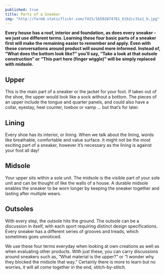 ```yaml
---
published: true
title: Parts of a Sneaker
img: "http://farm8.staticflickr.com/7415/16502874761_61b2cc31e1_b.jpg"
---
```


**Every house has a roof, interior and foundation, as does every sneaker - we just use different terms. Learning these four basic parts of a sneaker first will make the remaining easier to remember and apply. Even with these conversations around product will sound more informed. Instead of, “What does the bottom look like?” you’ll say, “Take a look at that outsole construction” or “This part here (finger wiggle)” will be simply replaced with midsole.**

## Upper
This is the main part of a sneaker or the jacket for your foot. If taken out of the shoe, the upper would look like a sock without a bottom. The pieces of an upper include the tongue and quarter panels, and could also have a collar, eyestay, heel counter, toebox or vamp … but that’s for later.

## Lining
Every shoe has its interior, or lining. When we talk about the lining, words like breathable, comfortable and value surface. It might not be the most exciting part of a sneaker, however it’s necessary as the lining is against your foot all day!

## Midsole
Your upper sits within a sole unit. The midsole is the visible part of your sole unit and can be thought of like the walls of a house. A durable midsole enables the sneaker to be worn longer by keeping the sneaker together and lasting after multiple wears. 

## Outsoles
With every step, the outsole hits the ground. The outsole can be a discussion in itself, with each sport requiring distinct design specifications. Every sneaker has a different series of grooves and treads, which sometimes goes unnoticed.

We use these four terms everyday when looking at own creations as well as when evaluating other products. With just these, you can carry discussions around sneakers such as, “What material is the upper?” or “I wonder why they blocked the midsole that way.” Certainly there is more to learn but no worries, it will all come together in the end, stitch-by-stitch.